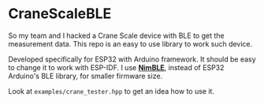 # CraneScaleBLE
So my team and I hacked a Crane Scale device with BLE to get the measurement data. 
This repo is an easy to use library to work such device.

Developed specifically for ESP32 with Arduino framework. It should be easy to change it to work with ESP-IDF.
I use **[NimBLE](https://github.com/h2zero/NimBLE-Arduino)**, instead of ESP32 Arduino's BLE library, for smaller firmware size.

Look at `examples/crane_tester.hpp` to get an idea how to use it.

